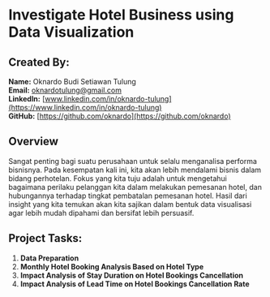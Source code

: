 # Investigate Hotel Business using Data Visualization

## Created By:
**Name:** Oknardo Budi Setiawan Tulung  
**Email:** oknardotulung@gmail.com  
**LinkedIn:** [www.linkedin.com/in/oknardo-tulung](https://www.linkedin.com/in/oknardo-tulung)  
**GitHub:** [https://github.com/oknardo](https://github.com/oknardo)

## Overview
Sangat penting bagi suatu perusahaan untuk selalu menganalisa performa bisnisnya. Pada kesempatan kali ini, kita akan lebih mendalami bisnis dalam bidang perhotelan.
Fokus yang kita tuju adalah untuk mengetahui bagaimana perilaku pelanggan kita dalam melakukan pemesanan hotel, dan hubungannya terhadap tingkat pembatalan pemesanan hotel.
Hasil dari insight yang kita temukan akan kita sajikan dalam bentuk data visualisasi agar lebih mudah dipahami dan bersifat lebih persuasif.

## Project Tasks:
1. **Data Preparation**
2. **Monthly Hotel Booking Analysis Based on Hotel Type**
3. **Impact Analysis of Stay Duration on Hotel Bookings Cancellation**
4. **Impact Analysis of Lead Time on Hotel Bookings Cancellation Rate**
